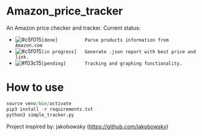 # Amazon_price_tracker
An Amazon price checker and tracker. 
Current status:
  - ![#c5f015](https://via.placeholder.com/15/c5f015/000000?text=+)`[done]          Parse products information from Amazon.com`
  - ![#c5f015](https://via.placeholder.com/15/c5f015/000000?text=+)`[in progress]   Generate .json report with best price and link.`
  - ![#f03c15](https://via.placeholder.com/15/f03c15/000000?text=+)`[pending]       Tracking and graphing functionality.`

# How to use
```python
source venv/bin/activate
pip3 install -r requirements.txt
python3 simple_tracker.py
```


Project inspired by: jakobowsky (https://github.com/jakobowsky)
